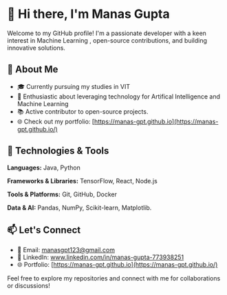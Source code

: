# 👋 Hi there, I'm Manas Gupta

Welcome to my GitHub profile! I'm a passionate developer with a keen interest in Machine Learning , open-source contributions, and building innovative solutions.

## 🌱 About Me

- 🎓 Currently pursuing my studies in VIT
- 🚀 Enthusiastic about leveraging technology for Artifical Intelligence and Machine Learning
- 📚 Active contributor to open-source projects.
- 🌐 Check out my portfolio: [https://manas-gpt.github.io](https://manas-gpt.github.io/)

## 🔧 Technologies & Tools

**Languages:** Java, Python

**Frameworks & Libraries:** TensorFlow, React, Node.js

**Tools & Platforms:** Git, GitHub, Docker

**Data & AI:** Pandas, NumPy, Scikit-learn, Matplotlib.

## 📫 Let's Connect

- 📧 Email: manasgpt123@gmail.com
- 💼 LinkedIn: www.linkedin.com/in/manas-gupta-773938251
- 🌐 Portfolio: [https://manas-gpt.github.io](https://manas-gpt.github.io/)

Feel free to explore my repositories and connect with me for collaborations or discussions!
